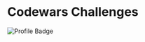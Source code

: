 # Codewars Challenges


![Profile Badge](https://www.codewars.com/users/newtonsspawn/badges/large)

